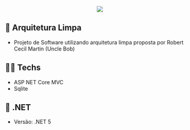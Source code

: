 <p align="center"><img src="https://user-images.githubusercontent.com/58265177/133709261-461373a4-e325-4d9b-90ce-097107537a74.png"></p>

## 📃 Arquitetura Limpa
- Projeto de Software utilizando arquitetura limpa proposta por Robert Cecil Martin (Uncle Bob)
## 👨‍🔬 Techs
- ASP NET Core MVC
- Sqlite
## 🤖 .NET
- Versão: .NET 5
